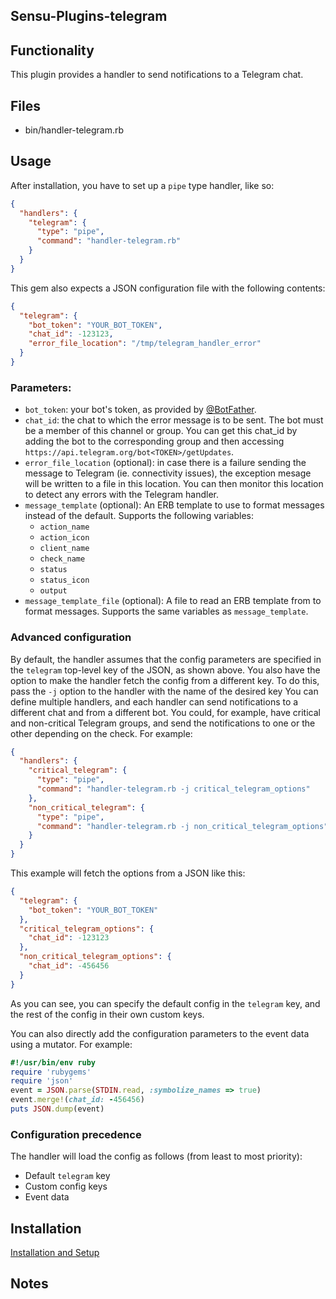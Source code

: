 ## Sensu-Plugins-telegram

<!-- [ ![Build Status](https://travis-ci.org/sensu-plugins/sensu-plugins-campfire.svg?branch=master)](https://travis-ci.org/sensu-plugins/sensu-plugins-campfire)
[![Gem Version](https://badge.fury.io/rb/sensu-plugins-campfire.svg)](http://badge.fury.io/rb/sensu-plugins-campfire)
[![Code Climate](https://codeclimate.com/github/sensu-plugins/sensu-plugins-campfire/badges/gpa.svg)](https://codeclimate.com/github/sensu-plugins/sensu-plugins-campfire)
[![Test Coverage](https://codeclimate.com/github/sensu-plugins/sensu-plugins-campfire/badges/coverage.svg)](https://codeclimate.com/github/sensu-plugins/sensu-plugins-campfire)
[![Dependency Status](https://gemnasium.com/sensu-plugins/sensu-plugins-campfire.svg)](https://gemnasium.com/sensu-plugins/sensu-plugins-campfire) -->

## Functionality

This plugin provides a handler to send notifications to a Telegram chat.

## Files
 * bin/handler-telegram.rb

## Usage

After installation, you have to set up a `pipe` type handler, like so:

```json
{
  "handlers": {
    "telegram": {
      "type": "pipe",
      "command": "handler-telegram.rb"
    }
  }
}
```

This gem also expects a JSON configuration file with the following contents:

```json
{
  "telegram": {
    "bot_token": "YOUR_BOT_TOKEN",
    "chat_id": -123123,
    "error_file_location": "/tmp/telegram_handler_error"
  }
}
```

### Parameters:
- `bot_token`: your bot's token, as provided by
   [@BotFather](https://telegram.me/botfather).
- `chat_id`: the chat to which the error message is to be sent.
  The bot must be a member of this channel or group.
  You can get this chat_id by adding the bot to the corresponding group
  and then accessing `https://api.telegram.org/bot<TOKEN>/getUpdates`.
- `error_file_location` (optional): in case there is a failure sending the
  message to Telegram (ie. connectivity issues), the exception mesage will
  be written to a file in this location. You can then monitor this
  location to detect any errors with the Telegram handler.
- `message_template` (optional): An ERB template to use to format messages
  instead of the default. Supports the following variables:
  - `action_name`
  - `action_icon`
  - `client_name`
  - `check_name`
  - `status`
  - `status_icon`
  - `output`
- `message_template_file` (optional): A file to read an ERB template from to
  format messages. Supports the same variables as `message_template`.


### Advanced configuration

By default, the handler assumes that the config parameters are specified in the
`telegram` top-level key of the JSON, as shown above. You also have the option
to make the handler fetch the config from a different key. To do this, pass the
`-j` option to the handler with the name of the desired key You can define
multiple handlers, and each handler can send notifications to a different chat
and from a different bot. You could, for example, have critical and non-critical
Telegram groups, and send the notifications to one or the other depending on the
check. For example:

```json
{
  "handlers": {
    "critical_telegram": {
      "type": "pipe",
      "command": "handler-telegram.rb -j critical_telegram_options"
    },
    "non_critical_telegram": {
      "type": "pipe",
      "command": "handler-telegram.rb -j non_critical_telegram_options"
    }
  }
}
```

This example will fetch the options from a JSON like this:

```json
{
  "telegram": {
    "bot_token": "YOUR_BOT_TOKEN"
  },
  "critical_telegram_options": {
    "chat_id": -123123
  },
  "non_critical_telegram_options": {
    "chat_id": -456456
  }
}
```

As you can see, you can specify the default config in the `telegram` key, and
the rest of the config in their own custom keys.

You can also directly add the configuration parameters to the event data using a
mutator. For example:

```ruby
#!/usr/bin/env ruby
require 'rubygems'
require 'json'
event = JSON.parse(STDIN.read, :symbolize_names => true)
event.merge!(chat_id: -456456)
puts JSON.dump(event)
```

### Configuration precedence

The handler will load the config as follows (from least to most priority):

* Default `telegram` key
* Custom config keys
* Event data

## Installation

[Installation and Setup](http://sensu-plugins.io/docs/installation_instructions.html)

## Notes
